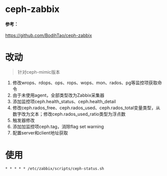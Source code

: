 ceph-zabbix
===========
#### 参考：
https://github.com/BodihTao/ceph-zabbix

改动
===========
> 针对ceph-mimic版本
1. 修改wrops、rdops、ops、rops、wops、mon、rados、pg等监控项获取命令
2. 由于未使用agent，全部类型改为Zabbix采集器
3. 添加监控项ceph.health_status、ceph.health_detail
4. 修改ceph.rados_free、ceph.rados_used、ceph.rados_total变量类型，从数字改为文本；修改ceph.rados_used_ratio类型为浮点数
5. 触发器修改
6. 添加加监控项ceph.tag，消除flag set warning
7. 配置server和client地址获取

使用
===========
```
* * * * * /etc/zabbix/scripts/ceph-status.sh
```